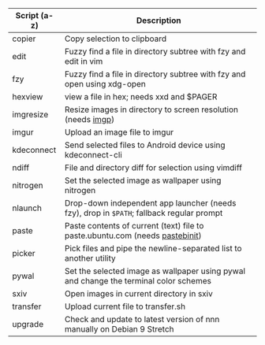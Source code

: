 | Script (a-z) | Description |
| --- | --- |
| copier | Copy selection to clipboard |
| edit | Fuzzy find a file in directory subtree with fzy and edit in vim |
| fzy | Fuzzy find a file in directory subtree with fzy and open using xdg-open |
| hexview | view a file in hex; needs xxd and $PAGER |
| imgresize | Resize images in directory to screen resolution (needs [imgp](https://github.com/jarun/imgp)) |
| imgur | Upload an image file to imgur |
| kdeconnect | Send selected files to Android device using kdeconnect-cli |
| ndiff | File and directory diff for selection using vimdiff |
| nitrogen | Set the selected image as wallpaper using nitrogen |
| nlaunch | Drop-down independent app launcher (needs fzy), drop in `$PATH`; fallback regular prompt |
| paste | Paste contents of current (text) file to paste.ubuntu.com (needs [pastebinit](https://launchpad.net/pastebinit)) |
| picker | Pick files and pipe the newline-separated list to another utility |
| pywal | Set the selected image as wallpaper using pywal and change the terminal color schemes |
| sxiv | Open images in current directory in sxiv |
| transfer | Upload current file to transfer.sh |
| upgrade | Check and update to latest version of nnn manually on Debian 9 Stretch |
